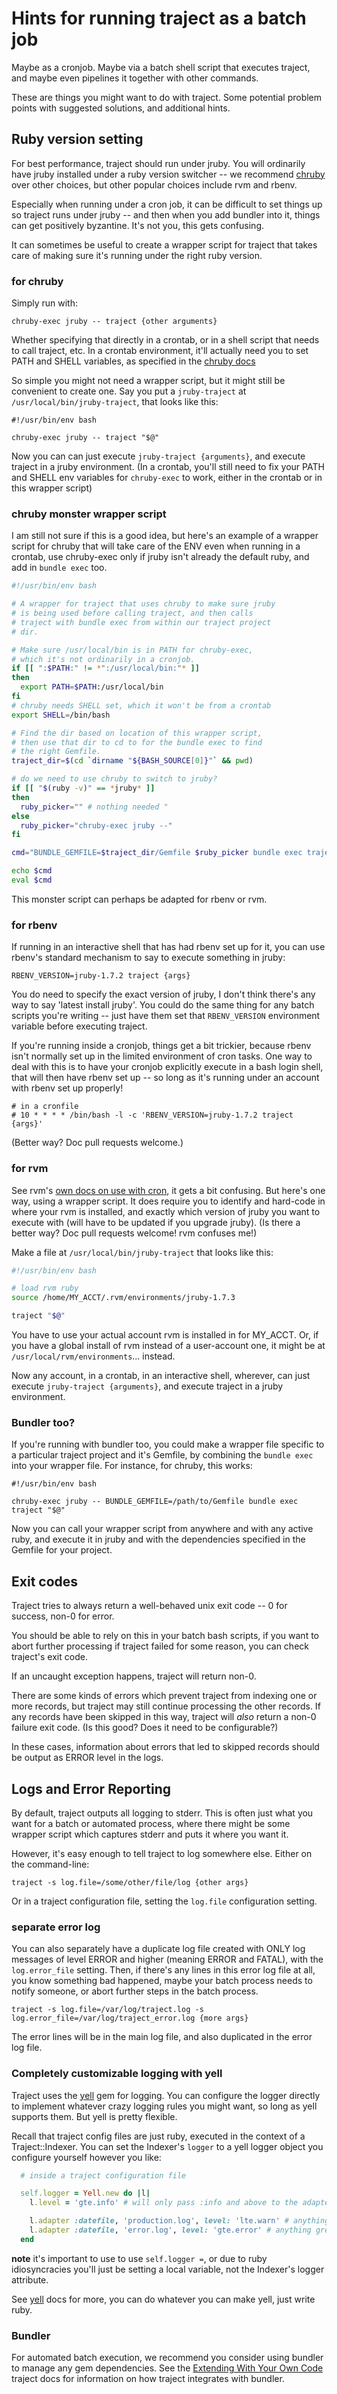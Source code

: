 # Hints for running traject as a batch job

Maybe as a cronjob. Maybe via a batch shell script that executes
traject, and maybe even pipelines it together with other commands.

These are things you might want to do with traject. Some potential problem points
with suggested solutions, and additional hints.

## Ruby version setting

For best performance, traject should run under jruby. You will
ordinarily have jruby installed under a ruby version switcher -- we
recommend [chruby](https://github.com/postmodern/chruby) over other choices,
but other popular choices include rvm and rbenv.

Especially when running under a cron job, it can be difficult to
set things up so traject runs under jruby -- and then when you add
bundler into it, things can get positively byzantine. It's not you,
this gets confusing. 

It can sometimes be useful to create a wrapper script for traject
that takes care of making sure it's running under the right ruby
version.

### for chruby

Simply run with:

    chruby-exec jruby -- traject {other arguments}

Whether specifying that directly in a crontab, or in a shell script
that needs to call traject, etc. In a crontab environment, it'll actually need
you to set PATH and SHELL variables, as specified in the [chruby docs](https://github.com/postmodern/chruby/wiki/Cron)


So simple you might not need a wrapper script, but it might still be convenient to create one. Say
you put a `jruby-traject` at `/usr/local/bin/jruby-traject`, that
looks like this:

    #!/usr/bin/env bash

    chruby-exec jruby -- traject "$@"

Now you can can just execute `jruby-traject {arguments}`, and execute traject
in a jruby environment. (In a crontab, you'll still need to fix your
PATH and SHELL env variables for `chruby-exec` to work, either in the
crontab or in this wrapper script)

### chruby monster wrapper script

I am still not sure if this is a good idea, but here's an example of 
a wrapper script for chruby that will take care of the ENV even
when running in a crontab, use chruby-exec only if jruby isn't
already the default ruby, and add in `bundle exec` too. 

~~~bash
#!/usr/bin/env bash

# A wrapper for traject that uses chruby to make sure jruby
# is being used before calling traject, and then calls
# traject with bundle exec from within our traject project
# dir. 

# Make sure /usr/local/bin is in PATH for chruby-exec,
# which it's not ordinarily in a cronjob. 
if [[ ":$PATH:" != *":/usr/local/bin:"* ]]
then
  export PATH=$PATH:/usr/local/bin
fi
# chruby needs SHELL set, which it won't be from a crontab
export SHELL=/bin/bash

# Find the dir based on location of this wrapper script,
# then use that dir to cd to for the bundle exec to find
# the right Gemfile. 
traject_dir=$(cd `dirname "${BASH_SOURCE[0]}"` && pwd)

# do we need to use chruby to switch to jruby?
if [[ "$(ruby -v)" == *jruby* ]]
then
  ruby_picker="" # nothing needed "
else
  ruby_picker="chruby-exec jruby --"
fi

cmd="BUNDLE_GEMFILE=$traject_dir/Gemfile $ruby_picker bundle exec traject $@"

echo $cmd
eval $cmd
~~~

This monster script can perhaps be adapted for rbenv or rvm. 

### for rbenv

If running in an interactive shell that has had rbenv set up for
it, you can use rbenv's standard mechanism to say to execute
something in jruby:

    RBENV_VERSION=jruby-1.7.2 traject {args}

You do need to specify the exact version of jruby, I don't think
there's any way to say 'latest install jruby'. You could do the
same thing for any batch scripts you're writing -- just have
them set that `RBENV_VERSION` environment variable before
executing traject.

If you're running inside a cronjob, things get a bit trickier,
because rbenv isn't normally set up in the limited environment
of cron tasks. One way to deal with this is to have your
cronjob explicitly execute in a bash login shell, that
will then have rbenv set up -- so long as it's running
under an account with rbenv set up properly!

    # in a cronfile
    # 10 * * * * /bin/bash -l -c 'RBENV_VERSION=jruby-1.7.2 traject {args}'

(Better way? Doc pull requests welcome.)


### for rvm

See rvm's [own docs on use with cron](http://rvm.io/integration/cron), it gets a bit confusing.
But here's one way, using a wrapper script. It does require you to
identify and hard-code in where your rvm is installed, and exactly which
version of jruby you want to execute with (will have to be updated if you upgrade
jruby). (Is there a better way? Doc pull requests welcome! rvm confuses me!)

Make a file at `/usr/local/bin/jruby-traject` that looks like this:


~~~bash
#!/usr/bin/env bash

# load rvm ruby
source /home/MY_ACCT/.rvm/environments/jruby-1.7.3

traject "$@"
~~~

You have to use your actual account rvm is installed in for MY_ACCT.
Or, if you have a global install of rvm instead of a user-account one,
it might be at `/usr/local/rvm/environments`... instead.

Now any account, in a crontab, in an interactive shell, wherever,
can just execute `jruby-traject {arguments}`, and execute traject
in a jruby environment.


### Bundler too?

If you're running with bundler too, you could make a wrapper file specific to
a particular traject project and it's Gemfile, by combining the `bundle exec` into
your wrapper file.  For instance,  for chruby, this works:

    #!/usr/bin/env bash

    chruby-exec jruby -- BUNDLE_GEMFILE=/path/to/Gemfile bundle exec traject "$@"

Now you can call your wrapper script from anywhere and with any active ruby,
and execute it in jruby and with the dependencies specified in the Gemfile
for your project. 

## Exit codes

Traject tries to always return a well-behaved unix exit code -- 0 for success,
non-0 for error.

You should be able to rely on this in your batch bash scripts, if you want to abort
further processing if traject failed for some reason, you can check traject's
exit code.

If an uncaught exception happens, traject will return non-0.

There are some kinds of errors which prevent traject from indexing
one or more records, but traject may still continue processing
the other records. If any records have been skipped in this way,
traject will _also_ return a non-0 failure exit code. (Is this good?
Does it need to be configurable?)

In these cases, information about errors that led to skipped records should
be output as ERROR level in the logs.

## Logs and Error Reporting

By default, traject outputs all logging to stderr.  This is often just what
you want for a batch or automated process, where there might be some wrapper
script which captures stderr and puts it where you want it.

However, it's easy enough to tell traject to log somewhere else. Either on
the command-line:

    traject -s log.file=/some/other/file/log {other args}

Or in a traject configuration file, setting the `log.file` configuration setting.

### separate error log

You can also separately have a duplicate log file created with ONLY log messages of
level ERROR and higher (meaning ERROR and FATAL), with the `log.error_file` setting.
Then, if there's any lines in this error log file at all, you know something bad
happened, maybe your batch process needs to notify someone, or abort further
steps in the batch process.

    traject -s log.file=/var/log/traject.log -s log.error_file=/var/log/traject_error.log {more args}

The error lines will be in the main log file, and also duplicated in the error
log file.

### Completely customizable logging with yell

Traject uses the [yell](https://github.com/rudionrails/yell) gem for logging.
You can configure the logger directly to implement whatever crazy logging rules you might
want, so long as yell supports them. But yell is pretty flexible.

Recall that traject config files are just ruby, executed in the context
of a Traject::Indexer. You can set the Indexer's `logger` to a yell logger
object you configure yourself however you like:

~~~ruby
  # inside a traject configuration file

  self.logger = Yell.new do |l|
    l.level = 'gte.info' # will only pass :info and above to the adapters

    l.adapter :datefile, 'production.log', level: 'lte.warn' # anything lower or equal to :warn
    l.adapter :datefile, 'error.log', level: 'gte.error' # anything greater or equal to :error
  end
~~~

**note** it's important to use to use `self.logger =`, or due to
ruby idiosyncracies you'll just be setting a local variable, not the Indexer's
logger attribute. 

See [yell](https://github.com/rudionrails/yell)  docs for more, you can
do whatever you can make yell, just write ruby.

### Bundler

For automated batch execution, we recommend you consider using
bundler to manage any gem dependencies. See the [Extending
With Your Own Code](./extending.md) traject docs for
information on how traject integrates with bundler.
